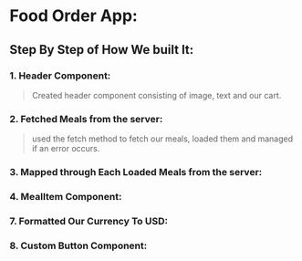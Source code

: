 # Food Order App:
## Step By Step of How We built It:

### 1. Header Component:
> Created header component consisting of image, text and our cart.
### 2. Fetched Meals from the server:
> used the fetch method to fetch our meals, loaded them and managed if an error occurs.
### 3. Mapped through Each Loaded Meals from the server:
   
### 4. MealItem Component:
### 7. Formatted Our Currency To USD:
### 8. Custom Button Component:

